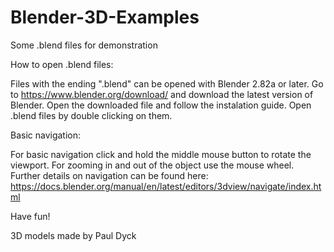 # Blender-3D-Examples
Some .blend files for demonstration



How to open .blend files:

Files with the ending ".blend" can be opened with Blender 2.82a or later. 
Go to https://www.blender.org/download/ and download the latest version of Blender. 
Open the downloaded file and follow the instalation guide. 
Open .blend files by double clicking on them. 



Basic navigation:

For basic navigation click and hold the middle mouse button to rotate the viewport. 
For zooming in and out of the object use the mouse wheel. 
Further details on navigation can be found here: https://docs.blender.org/manual/en/latest/editors/3dview/navigate/index.html

Have fun!

3D models made by Paul Dyck
